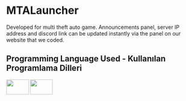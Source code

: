 # MTALauncher
Developed for multi theft auto game. Announcements panel, server IP address and discord link can be updated instantly via the panel on our website that we coded.


## Programming Language Used - Kullanılan Programlama Dilleri

<a href="https://www.instagram.com/nodemcuteknoloji/"><img height="40" width="60" src="https://talasweb.com/cloud/photo/cleint1.png" align="left" /></a>
<a href="https://www.instagram.com/nodemcuteknoloji/"><img height="40" width="60" src="https://talasweb.com/cloud/photo/cleint2.png" align="left" /></a>
<br/>
<br/>

